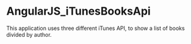 # AngularJS_iTunesBooksApi

This application uses three different iTunes API, to show a list of books divided by author.

